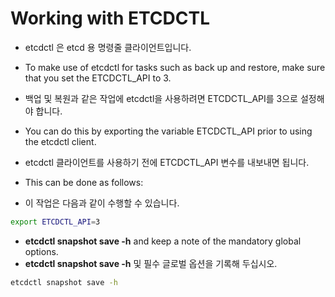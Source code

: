 # Working with ETCDCTL

* etcdctl 은 etcd 용 명령줄 클라이언트입니다.

* To make use of etcdctl for tasks such as back up and restore, make sure that you set the ETCDCTL_API to 3.
* 백업 및 복원과 같은 작업에 etcdctl을 사용하려면 ETCDCTL_API를 3으로 설정해야 합니다.

* You can do this by exporting the variable ETCDCTL_API prior to using the etcdctl client. 
* etcdctl 클라이언트를 사용하기 전에 ETCDCTL_API 변수를 내보내면 됩니다. 
* This can be done as follows:
* 이 작업은 다음과 같이 수행할 수 있습니다.

```bash
export ETCDCTL_API=3
```

* **etcdctl snapshot save -h** and keep a note of the mandatory global options.
* **etcdctl snapshot save -h** 및 필수 글로벌 옵션을 기록해 두십시오.

```bash
etcdctl snapshot save -h 
```